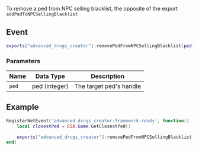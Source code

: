To remove a ped from NPC selling blacklist, the opposite of the export `addPedToNPCSellingBlacklist`



## Event
``` lua
exports["advanced_drugs_creator"]:removePedFromNPCSellingBlacklist(ped)
```

### Parameters

| Name              | Data Type | Description                 |
| -                 | -         | -                             |
| `ped`             | ped (integer)    | The target ped's handle  |

## Example
``` lua
RegisterNetEvent('advanced_drugs_creator:framework:ready', function()
    local closestPed = ESX.Game.GetClosestPed()

    exports["advanced_drugs_creator"]:removePedFromNPCSellingBlacklist(closestPed)
end)
```